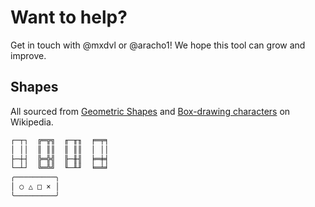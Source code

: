 # Want to help?

Get in touch with @mxdvl or @aracho1! We hope this tool can grow and improve.

## Shapes

All sourced from
[Geometric Shapes](https://en.wikipedia.org/wiki/Geometric_Shapes_(Unicode_block))
and
[Box-drawing characters](https://en.wikipedia.org/wiki/Box-drawing_character) on
Wikipedia.

```sh
┌─┬┐  ╔═╦╗  ╓─╥╖  ╒═╤╕
│ ││  ║ ║║  ║ ║║  │ ││
├─┼┤  ╠═╬╣  ╟─╫╢  ╞═╪╡
└─┴┘  ╚═╩╝  ╙─╨╜  ╘═╧╛
╭─────────╮
│ ○ △ □ × │
╰─────────╯
```
